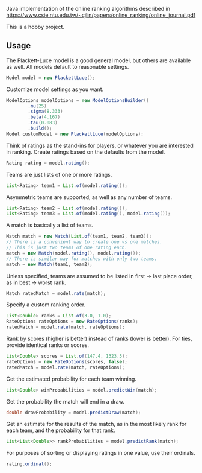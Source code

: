 Java implementation of the online ranking algorithms described in https://www.csie.ntu.edu.tw/~cjlin/papers/online_ranking/online_journal.pdf

This is a hobby project.

## Usage

The Plackett-Luce model is a good general model, but others are available as well. All models default to reasonable settings.
```java
Model model = new PlackettLuce();
```

Customize model settings as you want.
```java
ModelOptions modelOptions = new ModelOptionsBuilder()
        .mu(25)
        .sigma(8.333)
        .beta(4.167)
        .tau(0.083)
        .build();
Model customModel = new PlackettLuce(modelOptions);
```

Think of ratings as the stand-ins for players, or whatever you are interested in ranking. Create ratings based on the defaults from the model.
```java
Rating rating = model.rating();
```

Teams are just lists of one or more ratings.
```java
List<Rating> team1 = List.of(model.rating());
```

Asymmetric teams are supported, as well as any number of teams.
```java
List<Rating> team2 = List.of(model.rating());
List<Rating> team3 = List.of(model.rating(), model.rating());
```

A match is basically a list of teams.
```java
Match match = new Match(List.of(team1, team2, team3));
// There is a convenient way to create one vs one matches.
// This is just two teams of one rating each.
match = new Match(model.rating(), model.rating());
// There is similar way for matches with only two teams.
match = new Match(team1, team2);
```

Unless specified, teams are assumed to be listed in first -> last place order, as in best -> worst rank.
```java
Match ratedMatch = model.rate(match);
```

Specify a custom ranking order.
```java
List<Double> ranks = List.of(3.0, 1.0);
RateOptions rateOptions = new RateOptions(ranks);
ratedMatch = model.rate(match, rateOptions);
```

Rank by scores (higher is better) instead of ranks (lower is better). For ties, provide identical ranks or scores.
```java
List<Double> scores = List.of(147.4, 1323.5);
rateOptions = new RateOptions(scores, false);
ratedMatch = model.rate(match, rateOptions);
```

Get the estimated probability for each team winning.
```java
List<Double> winProbabilities = model.predictWin(match);
```

Get the probability the match will end in a draw.
```java
double drawProbability = model.predictDraw(match);
```

Get an estimate for the results of the match, as in the most likely rank for each team, and the probability for that rank.
```java
List<List<Double>> rankProbabilities = model.predictRank(match);
```

For purposes of sorting or displaying ratings in one value, use their ordinals.
```java
rating.ordinal();
```

